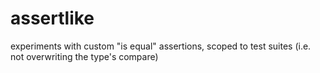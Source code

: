 # assertlike
experiments with custom "is equal" assertions, scoped to test suites (i.e. not overwriting the type's compare)

